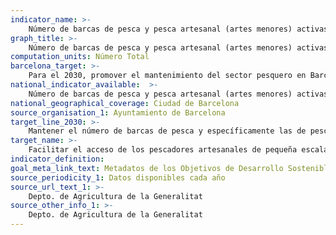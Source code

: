 ```yaml
---
indicator_name: >-
    Número de barcas de pesca y pesca artesanal (artes menores) activas en Barcelona
graph_title: >-
    Número de barcas de pesca y pesca artesanal (artes menores) activas en Barcelona
computation_units: Número Total
barcelona_target: >-
    Para el 2030, promover el mantenimiento del sector pesquero en Barcelona, destacando el valor de sus aportaciones económicas, ambientales y culturales
national_indicator_available:  >-
    Número de barcas de pesca y pesca artesanal (artes menores) activas en Barcelona: 37 barcas activas, de las cuales al menos dos sean de artes menores
national_geographical_coverage: Ciudad de Barcelona 
source_organisation_1: Ayuntamiento de Barcelona
target_line_2030: >-
    Mantener el número de barcas de pesca y específicamente las de pesca artesanal de Barcelona
target_name: >-
    Facilitar el acceso de los pescadores artesanales de pequeña escala a los recursos marinos y a los mercados
indicator_definition:
goal_meta_link_text: Metadatos de los Objetivos de Desarrollo Sostenible de las Naciones Unidas (pdf 894kB)
source_periodicity_1: Datos disponibles cada año
source_url_text_1: >-
    Depto. de Agricultura de la Generalitat
source_other_info_1: >-
    Depto. de Agricultura de la Generalitat 
---
```

